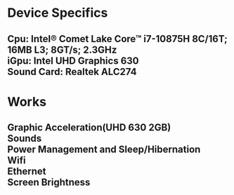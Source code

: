 # **Device Specifics**
**Cpu:** Intel® Comet Lake Core™ i7-10875H 8C/16T; 16MB L3; 8GT/s; 2.3GHz   
**iGpu:** Intel UHD Graphics 630   
**Sound Card:** Realtek ALC274   
------------
# **Works**
Graphic Acceleration(UHD 630 2GB)  
Sounds   
Power Management and Sleep/Hibernation   
Wifi   
Ethernet   
Screen Brightness   
------------
